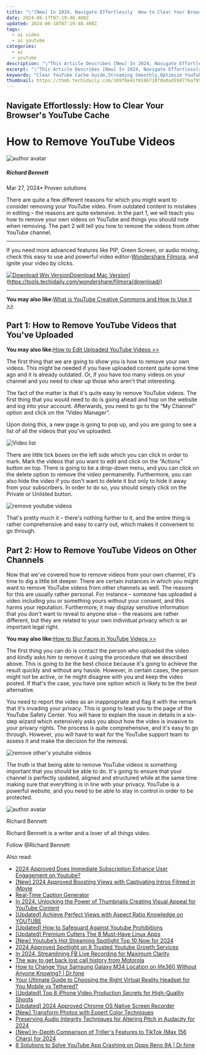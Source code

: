```yaml
---
title: "\"[New] In 2024, Navigate Effortlessly  How to Clear Your Browser's YouTube Cache\""
date: 2024-06-17T07:19:48.408Z
updated: 2024-06-18T07:19:48.408Z
tags:
  - ai video
  - ai youtube
categories:
  - ai
  - youtube
description: "\"This Article Describes [New] In 2024, Navigate Effortlessly: How to Clear Your Browser's YouTube Cache\""
excerpt: "\"This Article Describes [New] In 2024, Navigate Effortlessly: How to Clear Your Browser's YouTube Cache\""
keywords: "Clear YouTube Cache Guide,Streaming Smoothly,Optimize YouTube Experience,Efficient Video Browsing,YouTube Caching Tips,Faster Video Playback,Manage Browser Cache"
thumbnail: https://thmb.techidaily.com/109f8e41f016b710f8a0ad598776af950e5e0ec716fb01a083b32b51c83dd241.jpg
---
```


## Navigate Effortlessly: How to Clear Your Browser's YouTube Cache

# How to Remove YouTube Videos

![author avatar](https://images.wondershare.com/filmora/article-images/richard-bennett.jpg)

##### Richard Bennett

 Mar 27, 2024• Proven solutions

 There are quite a few different reasons for which you might want to consider removing your YouTube video. From outdated content to mistakes in editing – the reasons are quite extensive. In the part 1, we will teach you how to remove your own videos on YouTube and things you should note when removing. The part 2 will tell you how to remove the videos from other YouTube channel.

---

 If you need more advanced features like PIP, Green Screen, or audio mixing, check this easy to use and powerful video editor-[Wondershare Filmora](https://tools.techidaily.com/wondershare/filmora/download/), and ignite your video by clicks.

[![Download Win Version](https://images.wondershare.com/filmora/guide/download-btn-win.jpg)](https://tools.techidaily.com/wondershare/filmora/download/)[Download Mac Version](https://images.wondershare.com/filmora/guide/download-btn-mac.jpg)](https://tools.techidaily.com/wondershare/filmora/download/)

---

**You may also like:**[What is YouTube Creative Commons and How to Use it >>](https://tools.techidaily.com/wondershare/filmora/download/)

## Part 1: How to Remove YouTube Videos that You've Uploaded

**You may also like:**[How to Edit Uploaded YouTube Videos >>](https://tools.techidaily.com/wondershare/filmora/download/)

 The first thing that we are going to show you is how to remove your own videos. This might be needed if you have uploaded content quite some time ago and it is already outdated. Or, if you have too many videos on your channel and you need to clear up those who aren't that interesting.

 The fact of the matter is that it's quite easy to remove YouTube videos. The first thing that you would need to do is going ahead and hop on the website and log into your account. Afterwards, you need to go to the “My Channel” option and click on the “Video Manager”.

 Upon doing this, a new page is going to pop up, and you are going to see a list of all the videos that you've uploaded.

![Video list](https://images.wondershare.com/filmora/article-images/edit-youtube-video-basic-description-3.jpg)

 There are little tick boxes on the left side which you can click in order to mark. Mark the videos that you want to edit and click on the “Actions” button on top. There is going to be a drop-down menu, and you can click on the delete option to remove the video permanently. Furthermore, you can also hide the video if you don't want to delete it but only to hide it away from your subscribers. In order to do so, you should simply click on the Private or Unlisted button.

![remove youtube videos](https://images.wondershare.com/how-to-remove-youtube-videos.jpg)

 That's pretty much it – there's nothing further to it, and the entire thing is rather comprehensive and easy to carry out, which makes it convenient to go through.

## Part 2: How to Remove YouTube Videos on Other Channels

 Now that we've covered how to remove videos from your own channel, it's time to dig a little bit deeper. There are certain instances in which you might want to remove YouTube videos from other channels as well. The reasons for this are usually rather personal. For instance – someone has uploaded a video including you or something yours without your consent, and this harms your reputation. Furthermore, it may display sensitive information that you don't want to reveal to anyone else – the reasons are rather different, but they are related to your own individual privacy which is an important legal right.

**You may also like:**[How to Blur Faces in YouTube Videos >>](https://tools.techidaily.com/wondershare/filmora/download/)

 The first thing you can do is contact the person who uploaded the video and kindly asks him to remove it using the procedure that we described above. This is going to be the best choice because it's going to achieve the result quickly and without any hassle. However, in certain cases, the person might not be active, or he might disagree with you and keep the video posted. If that's the case, you have one option which is likely to be the best alternative.

 You need to report the video as an inappropriate and flag it with the remark that it's invading your privacy. This is going to lead you to the page of the YouTube Safety Center. You will have to explain the issue in details in a six-step wizard which extensively asks you about how the video is invasive to your privacy rights. The process is quite comprehensive, and it's easy to go through. However, you will have to wait for the YouTube support team to assess it and make the decision for the removal.

![remove other's youtube videos](https://images.wondershare.com/filmora/article-images/remove-youtube-videos-1.jpg)

 The truth is that being able to remove YouTube videos is something important that you should be able to do. It's going to ensure that your channel is perfectly updated, aligned and structured while at the same time making sure that everything is in line with your privacy. YouTube is a powerful website, and you need to be able to stay in control in order to be protected.

![author avatar](https://images.wondershare.com/filmora/article-images/richard-bennett.jpg)

Richard Bennett

Richard Bennett is a writer and a lover of all things video.

Follow @Richard Bennett


<ins class="adsbygoogle"
     style="display:block"
     data-ad-format="autorelaxed"
     data-ad-client="ca-pub-7571918770474297"
     data-ad-slot="1223367746"></ins>



<ins class="adsbygoogle"
     style="display:block"
     data-ad-client="ca-pub-7571918770474297"
     data-ad-slot="8358498916"
     data-ad-format="auto"
     data-full-width-responsive="true"></ins>

<span class="atpl-alsoreadstyle">Also read:</span>
<div><ul>
<li><a href="https://youtube-webster.techidaily.com/approved-does-immediate-subscription-enhance-user-engagement-on-youtube/"><u>2024 Approved  Does Immediate Subscription Enhance User Engagement on Youtube?</u></a></li>
<li><a href="https://youtube-webster.techidaily.com/024-approved-boosting-views-with-captivating-intros-filmed-in-imovie/"><u>[New] 2024 Approved  Boosting Views with Captivating Intros Filmed in iMovie</u></a></li>
<li><a href="https://youtube-webster.techidaily.com/time-caption-generator/"><u>Real-Time Caption Generator</u></a></li>
<li><a href="https://youtube-webster.techidaily.com/24-unlocking-the-power-of-thumbnails-creating-visual-appeal-for-youtube-content/"><u>In 2024, Unlocking the Power of Thumbnails  Creating Visual Appeal for YouTube Content</u></a></li>
<li><a href="https://youtube-webster.techidaily.com/ed-achieve-perfect-views-with-aspect-ratio-knowledge-on-youtube/"><u>[Updated] Achieve Perfect Views with Aspect Ratio Knowledge on YOUTUBE</u></a></li>
<li><a href="https://youtube-webster.techidaily.com/ed-how-to-safeguard-against-youtube-prohibitions/"><u>[Updated] How to Safeguard Against Youtube Prohibitions</u></a></li>
<li><a href="https://youtube-webster.techidaily.com/ed-premium-cutters-the-8-must-have-linux-apps/"><u>[Updated] Premium Cutters  The 8 Must-Have Linux Apps</u></a></li>
<li><a href="https://youtube-webster.techidaily.com/outubes-hot-streaming-spotlight-top-10-now-for-2024/"><u>[New] Youtube’s Hot Streaming Spotlight  Top 10 Now for 2024</u></a></li>
<li><a href="https://youtube-webster.techidaily.com/approved-spotlight-on-8-trusted-youtube-growth-services/"><u>2024 Approved  Spotlight on 8 Trusted Youtube Growth Services</u></a></li>
<li><a href="https://facebook-video-recording.techidaily.com/in-2024-streamlining-fb-live-recording-for-maximum-clarity/"><u>In 2024, Streamlining FB Live Recording for Maximum Clarity</u></a></li>
<li><a href="https://techidaily.com/the-way-to-get-back-lost-call-history-from-motorola-by-fonelab-android-recover-call-logs/"><u>The way to get back lost call history from Motorola</u></a></li>
<li><a href="https://location-social.techidaily.com/how-to-change-your-samsung-galaxy-m34-location-on-life360-without-anyone-knowing-drfone-by-drfone-virtual-android/"><u>How to Change Your Samsung Galaxy M34 Location on life360 Without Anyone Knowing? | Dr.fone</u></a></li>
<li><a href="https://extra-resources.techidaily.com/your-ultimate-guide-to-choosing-the-right-virtual-reality-headset-for-you-mobile-vs-tethered/"><u>Your Ultimate Guide to Choosing the Right Virtual Reality Headset for You  Mobile vs Tethered?</u></a></li>
<li><a href="https://some-skills.techidaily.com/updated-top-8-iphone-video-production-secrets-for-high-quality-shoots/"><u>[Updated] Top 8 iPhone Video Production Secrets for High-Quality Shoots</u></a></li>
<li><a href="https://screen-capture.techidaily.com/updated-2024-approved-chrome-os-native-screen-recorder/"><u>[Updated] 2024 Approved  Chrome OS Native Screen Recorder</u></a></li>
<li><a href="https://some-guidance.techidaily.com/new-transform-photos-with-expert-color-techniques/"><u>[New] Transform Photos with Expert Color Techniques</u></a></li>
<li><a href="https://sound-tweaking.techidaily.com/preserving-audio-integrity-techniques-for-altering-pitch-in-audacity-for-2024/"><u>Preserving Audio Integrity Techniques for Altering Pitch in Audacity for 2024</u></a></li>
<li><a href="https://tiktok-videos.techidaily.com/new-in-depth-comparison-of-trillers-features-to-tiktok-max-156-chars-for-2024/"><u>[New] In-Depth Comparison of Triller's Features to TikTok (Max 156 Chars) for 2024</u></a></li>
<li><a href="https://howto.techidaily.com/8-solutions-to-solve-youtube-app-crashing-on-oppo-reno-9a-drfone-by-drfone-fix-android-problems-fix-android-problems/"><u>8 Solutions to Solve YouTube App Crashing on Oppo Reno 9A | Dr.fone</u></a></li>
</ul></div>

